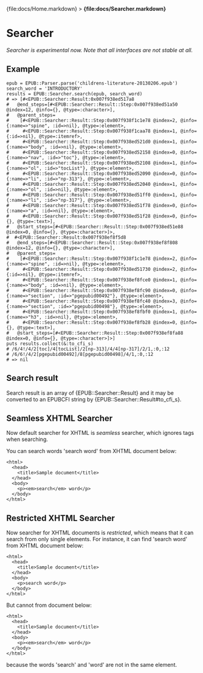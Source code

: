 {file:docs/Home.markdown} > **{file:docs/Searcher.markdown}**

Searcher
========

*Searcher is experimental now. Note that all interfaces are not stable at all.*

Example
-------

    epub = EPUB::Parser.parse('childrens-literature-20130206.epub')
    search_word = 'INTRODUCTORY'
    results = EPUB::Searcher.search(epub, search_word)
    # => [#<EPUB::Searcher::Result:0x007f938ed517a8
    #   @end_steps=[#<EPUB::Searcher::Result::Step:0x007f938ed51a50 @index=12, @info={}, @type=:character>],
    #   @parent_steps=
    #    [#<EPUB::Searcher::Result::Step:0x007f938f1c1e78 @index=2, @info={:name=>"spine", :id=>nil}, @type=:element>,
    #     #<EPUB::Searcher::Result::Step:0x007f938f1caa78 @index=1, @info={:id=>nil}, @type=:itemref>,
    #     #<EPUB::Searcher::Result::Step:0x007f938ed521d0 @index=1, @info={:name=>"body", :id=>nil}, @type=:element>,
    #     #<EPUB::Searcher::Result::Step:0x007f938ed52158 @index=0, @info={:name=>"nav", :id=>"toc"}, @type=:element>,
    #     #<EPUB::Searcher::Result::Step:0x007f938ed52108 @index=1, @info={:name=>"ol", :id=>"tocList"}, @type=:element>,
    #     #<EPUB::Searcher::Result::Step:0x007f938ed52090 @index=0, @info={:name=>"li", :id=>"np-313"}, @type=:element>,
    #     #<EPUB::Searcher::Result::Step:0x007f938ed52040 @index=1, @info={:name=>"ol", :id=>nil}, @type=:element>,
    #     #<EPUB::Searcher::Result::Step:0x007f938ed51ff0 @index=1, @info={:name=>"li", :id=>"np-317"}, @type=:element>,
    #     #<EPUB::Searcher::Result::Step:0x007f938ed51f78 @index=0, @info={:name=>"a", :id=>nil}, @type=:element>,
    #     #<EPUB::Searcher::Result::Step:0x007f938ed51f28 @index=0, @info={}, @type=:text>],
    #   @start_steps=[#<EPUB::Searcher::Result::Step:0x007f938ed51e88 @index=0, @info={}, @type=:character>]>,
    #  #<EPUB::Searcher::Result:0x007f938ef8f5d8
    #   @end_steps=[#<EPUB::Searcher::Result::Step:0x007f938ef8f808 @index=12, @info={}, @type=:character>],
    #   @parent_steps=
    #    [#<EPUB::Searcher::Result::Step:0x007f938f1c1e78 @index=2, @info={:name=>"spine", :id=>nil}, @type=:element>,
    #     #<EPUB::Searcher::Result::Step:0x007f938ed51730 @index=2, @info={:id=>nil}, @type=:itemref>,
    #     #<EPUB::Searcher::Result::Step:0x007f938ef8fce0 @index=1, @info={:name=>"body", :id=>nil}, @type=:element>,
    #     #<EPUB::Searcher::Result::Step:0x007f938ef8fc90 @index=0, @info={:name=>"section", :id=>"pgepubid00492"}, @type=:element>,
    #     #<EPUB::Searcher::Result::Step:0x007f938ef8fc40 @index=3, @info={:name=>"section", :id=>"pgepubid00498"}, @type=:element>,
    #     #<EPUB::Searcher::Result::Step:0x007f938ef8fbf0 @index=1, @info={:name=>"h3", :id=>nil}, @type=:element>,
    #     #<EPUB::Searcher::Result::Step:0x007f938ef8fb28 @index=0, @info={}, @type=:text>],
    #   @start_steps=[#<EPUB::Searcher::Result::Step:0x007f938ef8fa88 @index=0, @info={}, @type=:character>]>]
    puts results.collect(&:to_cfi_s)
    # /6/4!/4/2[toc]/4[tocList]/2[np-313]/4/4[np-317]/2/1,:0,:12
    # /6/6!/4/2[pgepubid00492]/8[pgepubid00498]/4/1,:0,:12
    # => nil

Search result
-------------

Search result is an array of {EPUB::Searcher::Result} and it may be converted to an EPUBCFI string by {EPUB::Searcher::Result#to_cfi_s}.

Seamless XHTML Searcher
-----------------------

Now default searcher for XHTML is *seamless* searcher, which ignores tags when searching.

You can search words 'search word' from XHTML document below:

    <html>
      <head>
        <title>Sample document</title>
      </head>
      <body>
        <p><em>search</em> word</p>
      </body>
    </html>

Restricted XHTML Searcher
-------------------------

Now searcher for XHTML documents is *restricted*, which means that it can search from only single elements. For instance, it can find 'search word' from XHTML document below:

    <html>
      <head>
        <title>Sample document</title>
      </head>
      <body>
        <p>search word</p>
      </body>
    </html>

But cannot from document below:

    <html>
      <head>
        <title>Sample document</title>
      </head>
      <body>
        <p><em>search</em> word</p>
      </body>
    </html>

because the words 'search' and 'word' are not in the same element.
